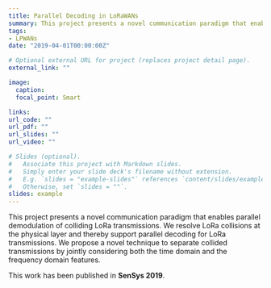 ```yaml
---
title: Parallel Decoding in LoRaWANs
summary: This project presents a novel communication paradigm that enables parallel demodulation of colliding LoRa transmissions.
tags:
- LPWANs
date: "2019-04-01T00:00:00Z"

# Optional external URL for project (replaces project detail page).
external_link: ""

image:
  caption:
  focal_point: Smart

links:
url_code: ""
url_pdf: ""
url_slides: ""
url_video: ""

# Slides (optional).
#   Associate this project with Markdown slides.
#   Simply enter your slide deck's filename without extension.
#   E.g. `slides = "example-slides"` references `content/slides/example-slides.md`.
#   Otherwise, set `slides = ""`.
slides: example
---
```


This project presents a novel communication paradigm that enables parallel demodulation of colliding LoRa transmissions. We resolve LoRa collisions at the physical layer and thereby support parallel decoding for LoRa transmissions. We propose a novel technique to separate collided transmissions by jointly considering both the time domain and the frequency domain features. 

This work has been published in <strong>SenSys 2019</em></strong>.
